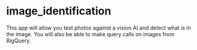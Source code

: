 # image_identification
This app will allow you test photos against a vision AI and detect what is in the image. You will also be able to make query calls on images from BigQuery.
